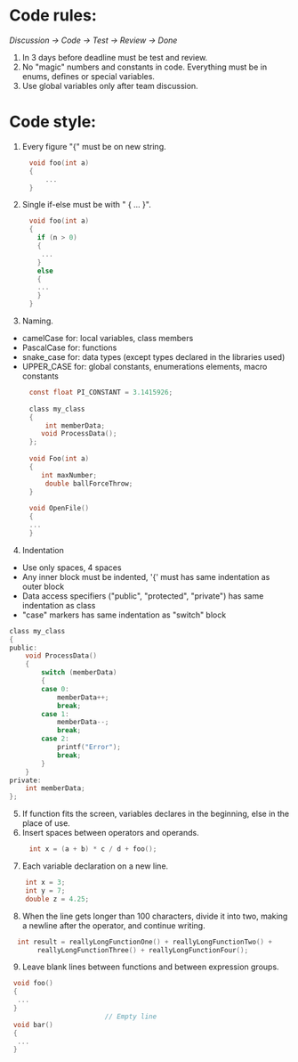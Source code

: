 # Code rules: 
  *Discussion -> Code -> Test -> Review -> Done*     
  1) In 3 days before deadline must be test and review.     
  2) No "magic" numbers and constants in code. Everything must be in enums, defines or special variables.   
  3) Use global variables only after team discussion.    

  # Code style:    
  1) Every figure "{" must be on new string. 
 ```C
      void foo(int a)
      {
	      ...
      }
 ```
  2) Single if-else must be with " { ... }".     
 ```C
      void foo(int a)
      {
	    if (n > 0)
        {
         ...
        }
        else
        {
        ...
        }
      }
 ```
  3) Naming.
  *	camelCase for: local variables, class members
  *	PascalCase for: functions
  *	snake_case for: data types (except types declared in the libraries used)
  *	UPPER_CASE for: global constants, enumerations elements, macro constants
 ```C
      const float PI_CONSTANT = 3.1415926;
      
      class my_class
      {
          int memberData;
	 	 void ProcessData();
      };
      
      void Foo(int a)
      {
		 int maxNumber;
          double ballForceThrow;
      }
      
      void OpenFile()
      {
      ...
      }
 ```
  4) Indentation
  *	Use only spaces, 4 spaces
  *	Any inner block must be indented, '{' must has same indentation as outer block
  *	Data access specifiers ("public", "protected", "private") has same indentation as class
  *	"case" markers has same indentation as "switch" block
  ```C
  class my_class
  {
  public:
      void ProcessData()
      {
          switch (memberData)
          {
          case 0:
              memberData++;
              break;
          case 1:
              memberData--;
              break;
          case 2:
              printf("Error");
              break;
          }
      }
  private:
      int memberData;
  };
  ```
  5) If function fits the screen, variables declares in the beginning, else in the place of use. 
  6) Insert spaces between operators and operands.
 ```C
      int x = (a + b) * c / d + foo();
 ```
 7) Each variable declaration on a new line.
  ```C
      int x = 3;
      int y = 7;
      double z = 4.25;
 ```
 8) When the line gets longer than 100 characters, divide it into two, making a newline after the operator, and continue writing.
 ```C
   int result = reallyLongFunctionOne() + reallyLongFunctionTwo() + 
        reallyLongFunctionThree() + reallyLongFunctionFour();
 ```
 9) Leave blank lines between functions and between expression groups.
  ```C
   void foo() 
   {
    ...
   }
                          // Empty line
   void bar() 
   {
    ...
   }
 ```
